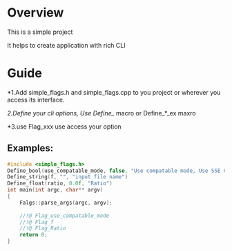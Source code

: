# Overview
This is a simple project

It helps to create application with rich CLI

# Guide
*1.Add simple_flags.h and simple_flags.cpp to you project or wherever you access its interface.

*2.Define your cli options, Use Define_* macro or Define_*_ex maxro

*3.use Flag_xxx use access your option

## Examples:

```C++
#include <simple_flags.h>
Define_bool(use_compatable_mode, false, "Use compatable mode, Use SSE CPU instruction")
Define_string(f, "", "input file name")
Define_float(ratio, 0.0f, "Ratio")
int main(int argc, char** argv)
{
    Falgs::parse_args(argc, argv);	
    
    //!@ Flag_use_compatable_mode
    //!@ Flag_f
    //!@ Flag_Ratio
    return 0;
}
```


